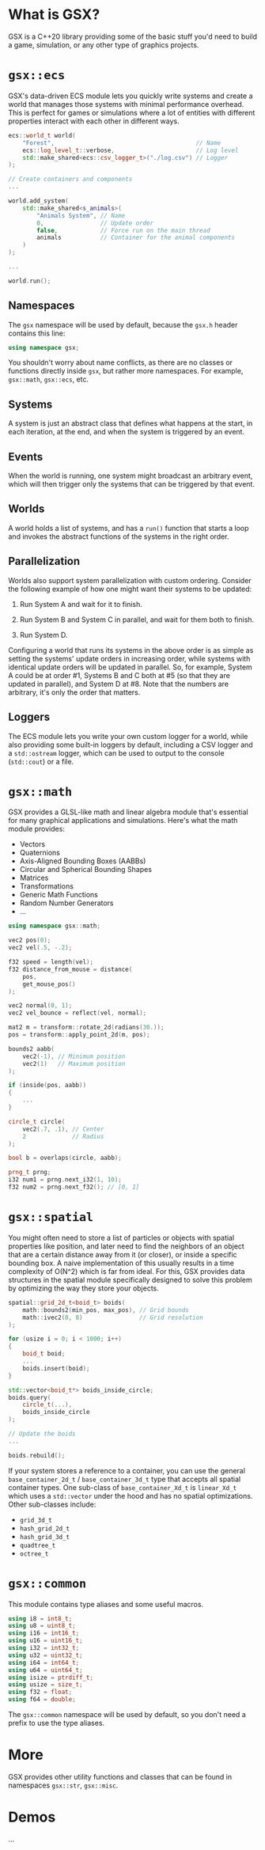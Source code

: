 # What is GSX?

GSX is a C++20 library providing some of the basic stuff you'd need to build a game, simulation, or any other type of graphics projects.

# `gsx::ecs`

GSX's data-driven ECS module lets you quickly write systems and create a world that manages those systems with minimal performance overhead. This is perfect for games or simulations where a lot of entities with different properties interact with each other in different ways.

```cpp
ecs::world_t world(
    "Forest",                                        // Name
    ecs::log_level_t::verbose,                       // Log level
    std::make_shared<ecs::csv_logger_t>("./log.csv") // Logger
);

// Create containers and components
...

world.add_system(
    std::make_shared<s_animals>(
        "Animals System", // Name
        0,                // Update order
        false,            // Force run on the main thread
        animals           // Container for the animal components
    )
);

...

world.run();
```

## Namespaces
The `gsx` namespace will be used by default, because the `gsx.h` header contains this line:
```cpp
using namespace gsx;
```
You shouldn't worry about name conflicts, as there are no classes or functions directly inside `gsx`, but rather more namespaces. For example, `gsx::math`, `gsx::ecs`, etc.

## Systems

A system is just an abstract class that defines what happens at the start, in each iteration, at the end, and when the system is triggered by an event.

## Events

When the world is running, one system might broadcast an arbitrary event, which will then trigger only the systems that can be triggered by that event.

## Worlds

A world holds a list of systems, and has a `run()` function that starts a loop and invokes the abstract functions of the systems in the right order.

## Parallelization

Worlds also support system parallelization with custom ordering. Consider the following example of how one might want their systems to be updated:

1. Run System A and wait for it to finish.

2. Run System B and System C in parallel, and wait for them both to finish.

3. Run System D.

Configuring a world that runs its systems in the above order is as simple as setting the systems' update orders in increasing order, while systems with identical update orders will be updated in parallel. So, for example, System A could be at order #1, Systems B and C both at #5 (so that they are updated in parallel), and System D at #8. Note that the numbers are arbitrary, it's only the order that matters.

## Loggers

The ECS module lets you write your own custom logger for a world, while also providing some built-in loggers by default, including a CSV logger and a `std::ostream` logger, which can be used to output to the console (`std::cout`) or a file.

# `gsx::math`

GSX provides a GLSL-like math and linear algebra module that's essential for many graphical applications and simulations. Here's what the math module provides:

- Vectors
- Quaternions
- Axis-Aligned Bounding Boxes (AABBs)
- Circular and Spherical Bounding Shapes
- Matrices
- Transformations
- Generic Math Functions
- Random Number Generators
- ...

```cpp
using namespace gsx::math;

vec2 pos(0);
vec2 vel(.5, -.2);

f32 speed = length(vel);
f32 distance_from_mouse = distance(
    pos,
    get_mouse_pos()
);

vec2 normal(0, 1);
vec2 vel_bounce = reflect(vel, normal);

mat2 m = transform::rotate_2d(radians(30.));
pos = transform::apply_point_2d(m, pos);

bounds2 aabb(
    vec2(-1), // Minimum position
    vec2(1)   // Maximum position
);

if (inside(pos, aabb))
{
    ...
}

circle_t circle(
    vec2(.7, .1), // Center
    2             // Radius
);

bool b = overlaps(circle, aabb);

prng_t prng;
i32 num1 = prng.next_i32(1, 10);
f32 num2 = prng.next_f32(); // [0, 1]
```

# `gsx::spatial`

You might often need to store a list of particles or objects with spatial properties like position, and later need to find the neighbors of an object that are a certain distance away from it (or closer), or inside a specific bounding box. A naive implementation of this usually results in a time complexity of O(N^2) which is far from ideal. For this, GSX provides data structures in the spatial module specifically designed to solve this problem by optimizing the way they store your objects.

```cpp
spatial::grid_2d_t<boid_t> boids(
    math::bounds2(min_pos, max_pos), // Grid bounds
    math::ivec2(8, 8)                // Grid resolution
);

for (usize i = 0; i < 1000; i++)
{
    boid_t boid;
    ...
    boids.insert(boid);
}

std::vector<boid_t*> boids_inside_circle;
boids.query(
    circle_t(...),
    boids_inside_circle
);

// Update the boids
...

boids.rebuild();
```

If your system stores a reference to a container, you can use the general `base_container_2d_t` / `base_container_3d_t` type that accepts all spatial container types. One sub-class of `base_container_Xd_t` is `linear_Xd_t` which uses a `std::vector` under the hood and has no spatial optimizations. Other sub-classes include:

- `grid_3d_t`
- `hash_grid_2d_t`
- `hash_grid_3d_t`
- `quadtree_t`
- `octree_t`

# `gsx::common`

This module contains type aliases and some useful macros.

```cpp
using i8 = int8_t;
using u8 = uint8_t;
using i16 = int16_t;
using u16 = uint16_t;
using i32 = int32_t;
using u32 = uint32_t;
using i64 = int64_t;
using u64 = uint64_t;
using isize = ptrdiff_t;
using usize = size_t;
using f32 = float;
using f64 = double;
```

The `gsx::common` namespace will be used by default, so you don't need a prefix to use the type aliases.

# More

GSX provides other utility functions and classes that can be found in namespaces `gsx::str`, `gsx::misc`.

# Demos

...
